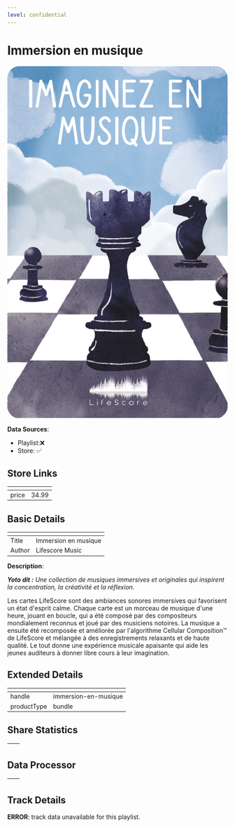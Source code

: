 ```yaml
---
level: confidential
---
```

# Immersion en musique

![card_[iI95t].png](../../img/cards/card_[iI95t].png)

**Data Sources**: 

- Playlist:❌
- Store: ✅


## Store Links

| <!-- --> | <!-- --> |
| - | - |
| price | 34.99 |


## Basic Details

| <!-- --> | <!-- --> |
| - | - |
| Title | Immersion en musique |
| Author | Lifescore Music |

**Description**:

_**Yoto dit :** Une collection de musiques immersives et originales qui inspirent la concentration, la créativité et la réflexion._

Les cartes LifeScore sont des ambiances sonores immersives qui favorisent un état d'esprit calme. Chaque carte est un morceau de musique d'une heure, jouant en boucle, qui a été composé par des compositeurs mondialement reconnus et joué par des musiciens notoires. La musique a ensuite été recomposée et améliorée par l'algorithme Cellular Composition™ de LifeScore et mélangée à des enregistrements relaxants et de haute qualité. Le tout donne une expérience musicale apaisante qui aide les jeunes auditeurs à donner libre cours à leur imagination.


## Extended Details

| <!-- --> | <!-- --> |
| - | - |
| handle | immersion-en-musique |
| productType | bundle |


## Share Statistics

| <!-- --> | <!-- --> |
| - | - |


## Data Processor

| <!-- --> | <!-- --> |
| - | - |


## Track Details

**ERROR**: track data unavailable for this playlist.
